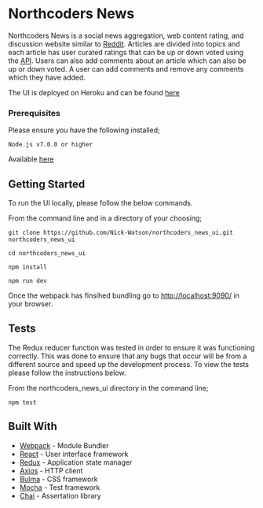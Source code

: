 # Northcoders News

Northcoders News is a social news aggregation, web content rating, and discussion website similar to [Reddit](https://www.reddit.com/). Articles are divided into topics and each article has user curated ratings that can be up or down voted using the [API](https://github.com/Nick-Watson/northcoders_news_api). Users can also add comments about an article which can also be up or down voted. A user can add comments and remove any comments which they have added.

The UI is deployed on Heroku and can be found [here](https://northcoders-news-ui.herokuapp.com/)

### Prerequisites

Please ensure you have the following installed;

```
Node.js v7.0.0 or higher
```
Available [here](https://nodejs.org/en/download/current/)

## Getting Started

To run the UI locally, please follow the below commands.

From the command line and in a directory of your choosing;

````````
git clone https://github.com/Nick-Watson/northcoders_news_ui.git northcoders_news_ui

cd northcoders_news_ui

npm install 

npm run dev

````````
Once the webpack has finsihed bundling go to [http://localhost:9090/](http://localhost:9090/) in your browser.

## Tests

The Redux reducer function was tested in order to ensure it was functioning correctly. This was done to ensure that any bugs that occur will be from a different source and speed up the development process. To view the tests please follow the instructions below.

From the northcoders_news_ui directory in the command line;

```
npm test
```

## Built With

* [Webpack](https://webpack.js.org/) - Module Bundler
* [React](https://github.com/facebook/react) - User interface framework
* [Redux](https://github.com/reactjs/redux) - Application state manager
* [Axios](https://github.com/mzabriskie/axios) - HTTP client
* [Bulma](https://rometools.github.io/rome/) - CSS framework
* [Mocha](https://mochajs.org/) - Test framework
* [Chai](http://chaijs.com/) - Assertation library
